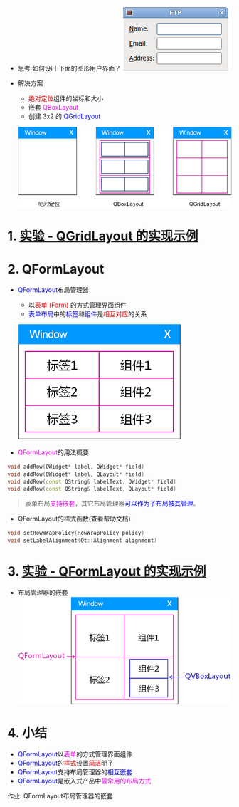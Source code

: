- 思考
    如何设i十下面的图形用户界面？
    ![](vx_images/024_1.png)

- 解决方案
    - <font color=#d00>绝对定位</font>组件的坐标和大小
    - 嵌套 <font color=#d0d>QBoxLayout</font>
    - 创建 3x2 的 <font color=#00d>QGridLayout</font>

    ![](vx_images/024_2.png)

# 1. [<u>实验 - QGridLayout 的实现示例</u>](code/024_Layout_manager_3)

# 2. QFormLayout
- <font color=#00d>QFormLayout</font>布局管理器
    - 以<font color=#d00>表单 (Form) </font>的方式管理界面组件
    - <font color=#00d>表单布局</font>中的<font color=#00d>标签</font>和<font color=#00d>组件</font>是<font color=#d00>相互对应</font>的关系

    ![](vx_images/024_3.png)

- <font color=#d0d>QFormLayout</font>的用法概要
```cpp
void addRow(QWidget* label, QWidget* field)
void addRow(QWidget* label, QLayout* field)
void addRow(const QString& labelText, QWidget* field)
void addRow(const QString& labelText, QLayout* field)
```
> 表单布局<font color=#d0d>支持嵌套</font>，其它布局管理器<font color=#00d>可以作为子布局被其管理</font>。

- QFormLayout的样式函数(查看帮助文档)
```c
void setRowWrapPolicy(RowWrapPolicy policy)
void setLabelAlignment(Qt::Alignment alignment)
```

# 3. [<u>实验 - QFormLayout 的实现示例</u>](code/024_Layout_manager_3)

- 布局管理器的嵌套
    ![](vx_images/024_4.png)

# 4. 小结
- <font color=#00d>QFormLayout</font>以<font color=#d0d>表单</font>的方式管理界面组件
- <font color=#00d>QFormLayout</font>的<font color=#d00>样式</font>设置<font color=#d00>简洁</font>明了
- <font color=#00d>QFormLayout</font>支持布局管理器的<font color=#00d>相互嵌套</font>
- <font color=#00d>QFormLayout</font>是嵌入式产品中<font color=#d0d>最常用的布局方式</font>

作业: QFormLayout布局管理器的嵌套